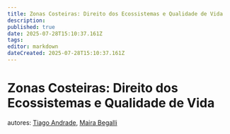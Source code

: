 ```yaml
---
title: Zonas Costeiras: Direito dos Ecossistemas e Qualidade de Vida
description: 
published: true
date: 2025-07-28T15:10:37.161Z
tags: 
editor: markdown
dateCreated: 2025-07-28T15:10:37.161Z
---
```


# Zonas Costeiras: Direito dos Ecossistemas e Qualidade de Vida
autores: [Tiago Andrade](http://lattes.cnpq.br/8753419609363897), [Maira Begalli](http://lattes.cnpq.br/4559907236737788)
